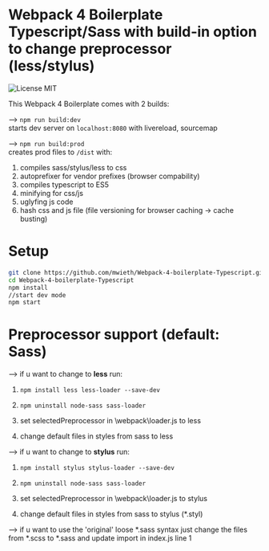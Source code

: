 # Webpack 4 Boilerplate Typescript/Sass with build-in option to change preprocessor (less/stylus)
![License MIT](https://img.shields.io/github/license/mwieth/Webpack-4-boilerplate-Typescript)

This Webpack 4 Boilerplate comes with 2 builds:

--> <code>npm run build:dev</code><br>
  starts dev server on <code>localhost:8080</code> with livereload, sourcemap

--> <code>npm run build:prod</code><br>
  creates prod files to <code>/dist</code> with:

  1. compiles sass/stylus/less to css <br>
  2. autoprefixer for vendor prefixes (browser compability)<br>
  3. compiles typescript to ES5 <br>
  4. minifying for css/js <br>
  5. uglyfing js code <br>
  6. hash css and js file (file versioning for browser caching -> cache busting)<br>

# Setup
```sh
git clone https://github.com/mwieth/Webpack-4-boilerplate-Typescript.git
cd Webpack-4-boilerplate-Typescript
npm install
//start dev mode
npm start
```

# Preprocessor support (default: Sass)

--> if u want to change to <strong>less</strong> run:

  1. <code>npm install less less-loader --save-dev</code>
  2. <code>npm uninstall node-sass sass-loader</code>

  3. set selectedPreprocessor in \webpack\loader.js to less

  4. change default files in styles from sass to less

--> if u want to change to <strong>stylus</strong> run:

  1. <code>npm install stylus stylus-loader --save-dev</code>
  2. <code>npm uninstall node-sass sass-loader</code>

  3. set selectedPreprocessor in \webpack\loader.js to stylus

  4. change default files in styles from sass to stylus (*.styl)

--> if u want to use the 'original' loose *.sass syntax just change the files from *.scss to *.sass and update import in index.js line 1
